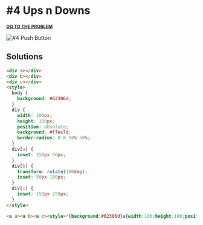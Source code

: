 # #4 Ups n Downs

<p>
  <sup>
    <a href="https://cssbattle.dev/play/4"><strong>GO TO THE PROBLEM</strong></a>
  </sup>
</p>

![#4 Push Button](https://cssbattle.dev/targets/4.png)

## Solutions

```html
<div a></div>
<div b></div>
<div c></div>
<style>
  body {
    background: #62306d;
  }
  div {
    width: 100px;
    height: 100px;
    position: absolute;
    background: #f7ec7d;
    border-radius: 0 0 50% 50%;
  }
  div[a] {
    inset: 150px 50px;
  }
  div[b] {
    transform: rotate(180deg);
    inset: 50px 150px;
  }
  div[c] {
    inset: 150px 250px;
  }
</style>
```

```html
<a a><a b><a c><style>*{background:#62306d}a{width:100;height:100;position:fixed;background:#f7ec7d;border-radius:0 0 50% 50%}a[a]{inset:150px 50px}a[b]{transform:rotate(180deg);inset:50px 150px}a[c]{inset:150px 250px
```
